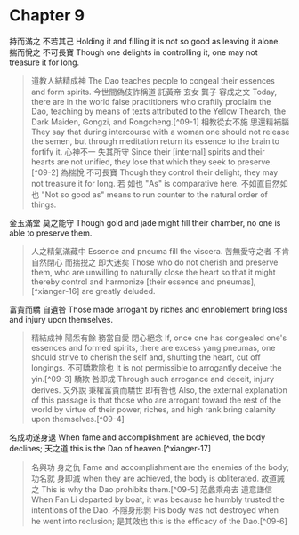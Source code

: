 # Chapter 9

持而滿之
不若其己
Holding it and filling it
is not so good as leaving it alone.
揣而悅之
不可長寶
Though one delights in controlling it,
one may not treasure it for long.

> 道教人結精成神
The Dao teaches people to congeal their essences and form spirits.
今世間偽伎詐稱道
託黃帝
玄女
龔子
容成之文
Today, there are in the world false practitioners who craftily proclaim the Dao,
teaching by means of texts attributed to the Yellow Thearch,
the Dark Maiden,
Gongzi,
and Rongcheng.[^09-1]
相教從女不施
思還精補腦
They say that during intercourse with a woman one should not release the semen,
but through meditation return its essence to the brain to fortify it.
心神不一
失其所守
Since their [internal] spirits and their hearts are not unified,
they lose that which they seek to preserve.[^09-2]
為揣悅
不可長寶
Though they control their delight,
they may not treasure it for long.
若
如也
"As"
is comparative here.
不如直自然如也
"Not so good as" means to run counter to the natural order of things.

金玉滿堂
莫之能守
Though gold and jade might fill their chamber,
no one is able to preserve them.

> 人之精氣滿藏中
Essence and pneuma fill the viscera.
苦無愛守之者
不肯自然閉心
而揣捝之
即大迷矣
Those who do not cherish and preserve them,
who are unwilling to naturally close the heart
so that it might thereby control and harmonize [their essence and pneumas],[^xianger-16]
are greatly deluded.

富貴而驕
自遺咎
Those made arrogant by riches and ennoblement
bring loss and injury upon themselves.

> 精結成神
陽炁有餘
務當自愛
閉心絕念
If, once one has congealed one's essences and formed spirits,
there are excess yang pneumas,
one should strive to cherish the self
and, shutting the heart, cut off longings.
不可驕欺陰也
It is not permissible to arrogantly deceive the yin.[^09-3]
驕欺
咎即成
Through such arrogance and deceit,
injury derives.
又外說
秉權富貴而驕世
即有咎也
Also, the external explanation of this passage
is that those who are arrogant toward the rest of the world by virtue of their power, riches, and high rank
bring calamity upon themselves.[^09-4]

名成功遂身退
When fame and accomplishment are achieved, the body declines;
天之道
this is the Dao of heaven.[^xianger-17]

> 名與功
身之仇
Fame and accomplishment
are the enemies of the body;
功名就
身即滅
when they are achieved,
the body is obliterated.
故道誡之
This is why the Dao prohibits them.[^09-5]
范蠡乘舟去
道意謙信
When Fan Li departed by boat,
it was because he humbly trusted the intentions of the Dao.
不隱身形剝
His body was not destroyed when he went into reclusion;
是其效也
this is the efficacy of the Dao.[^09-6]
